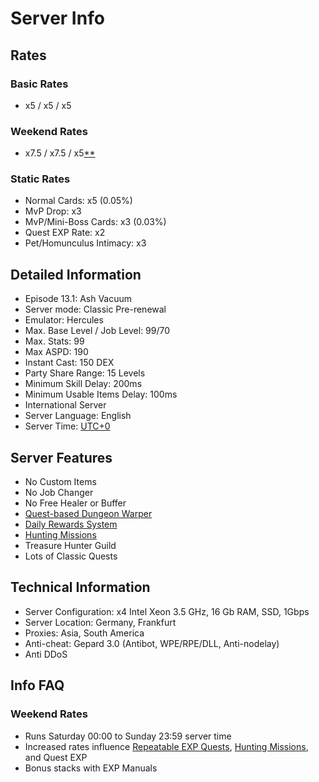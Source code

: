 # Server Info

## Rates

### Basic Rates
- x5 / x5 / x5

### Weekend Rates
- x7.5 / x7.5 / x5[**](#weekend-rates-1)

### Static Rates
- Normal Cards: x5 (0.05%)
- MvP Drop: x3
- MvP/Mini-Boss Cards: x3 (0.03%)
- Quest EXP Rate: x2
- Pet/Homunculus Intimacy: x3

## Detailed Information
- Episode 13.1: Ash Vacuum
- Server mode: Classic Pre-renewal
- Emulator: Hercules
- Max. Base Level / Job Level: 99/70
- Max. Stats: 99
- Max ASPD: 190
- Instant Cast: 150 DEX
- Party Share Range: 15 Levels
- Minimum Skill Delay: 200ms
- Minimum Usable Items Delay: 100ms
- International Server
- Server Language: English
- Server Time: [UTC+0](https://dayspedia.com/time/zones/utc+0/)

## Server Features
- No Custom Items
- No Job Changer
- No Free Healer or Buffer
- [Quest-based Dungeon Warper](Warper_System.md)
- [Daily Rewards System](Attendance_System.md)
- [Hunting Missions](Hunting_Mission.md)
- Treasure Hunter Guild
- Lots of Classic Quests

## Technical Information
- Server Configuration: x4 Intel Xeon 3.5 GHz, 16 Gb RAM, SSD, 1Gbps
- Server Location: Germany, Frankfurt
- Proxies: Asia, South America
- Anti-cheat: Gepard 3.0 (Antibot, WPE/RPE/DLL, Anti-nodelay)
- Anti DDoS

## Info FAQ

### Weekend Rates
- Runs Saturday 00:00 to Sunday 23:59 server time 
- Increased rates influence [Repeatable EXP Quests](Repeatable_Quests.md), [Hunting Missions](Hunting_Mission.md), and Quest EXP
- Bonus stacks with EXP Manuals